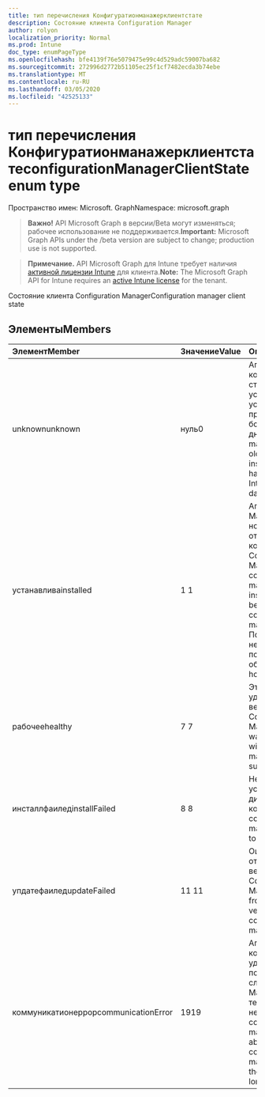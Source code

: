 ```yaml
---
title: тип перечисления Конфигуратионманажерклиентстате
description: Состояние клиента Configuration Manager
author: rolyon
localization_priority: Normal
ms.prod: Intune
doc_type: enumPageType
ms.openlocfilehash: bfe4139f76e5079475e99c4d529adc59007ba682
ms.sourcegitcommit: 272996d2772b51105ec25f1cf7482ecda3b74ebe
ms.translationtype: MT
ms.contentlocale: ru-RU
ms.lasthandoff: 03/05/2020
ms.locfileid: "42525133"
---
```

# <a name="configurationmanagerclientstate-enum-type"></a><span data-ttu-id="df050-103">тип перечисления Конфигуратионманажерклиентстате</span><span class="sxs-lookup"><span data-stu-id="df050-103">configurationManagerClientState enum type</span></span>

<span data-ttu-id="df050-104">Пространство имен: Microsoft. Graph</span><span class="sxs-lookup"><span data-stu-id="df050-104">Namespace: microsoft.graph</span></span>

> <span data-ttu-id="df050-105">**Важно!** API Microsoft Graph в версии/Beta могут изменяться; рабочее использование не поддерживается.</span><span class="sxs-lookup"><span data-stu-id="df050-105">**Important:** Microsoft Graph APIs under the /beta version are subject to change; production use is not supported.</span></span>

> <span data-ttu-id="df050-106">**Примечание.** API Microsoft Graph для Intune требует наличия [активной лицензии Intune](https://go.microsoft.com/fwlink/?linkid=839381) для клиента.</span><span class="sxs-lookup"><span data-stu-id="df050-106">**Note:** The Microsoft Graph API for Intune requires an [active Intune license](https://go.microsoft.com/fwlink/?linkid=839381) for the tenant.</span></span>

<span data-ttu-id="df050-107">Состояние клиента Configuration Manager</span><span class="sxs-lookup"><span data-stu-id="df050-107">Configuration manager client state</span></span>

## <a name="members"></a><span data-ttu-id="df050-108">Элементы</span><span class="sxs-lookup"><span data-stu-id="df050-108">Members</span></span>
|<span data-ttu-id="df050-109">Элемент</span><span class="sxs-lookup"><span data-stu-id="df050-109">Member</span></span>|<span data-ttu-id="df050-110">Значение</span><span class="sxs-lookup"><span data-stu-id="df050-110">Value</span></span>|<span data-ttu-id="df050-111">Описание</span><span class="sxs-lookup"><span data-stu-id="df050-111">Description</span></span>|
|:---|:---|:---|
|<span data-ttu-id="df050-112">unknown</span><span class="sxs-lookup"><span data-stu-id="df050-112">unknown</span></span>|<span data-ttu-id="df050-113">нуль</span><span class="sxs-lookup"><span data-stu-id="df050-113">0</span></span>|<span data-ttu-id="df050-114">Агент диспетчера конфигурации старше 1806 или не установлен, или это устройство не проверялось в Intune более 30 дней.</span><span class="sxs-lookup"><span data-stu-id="df050-114">Configuration manager agent is older than 1806 or not installed or this device has not checked into Intune for over 30 days.</span></span>|
|<span data-ttu-id="df050-115">устанавлива</span><span class="sxs-lookup"><span data-stu-id="df050-115">installed</span></span>|<span data-ttu-id="df050-116">1 </span><span class="sxs-lookup"><span data-stu-id="df050-116">1</span></span>|<span data-ttu-id="df050-117">Агент Configuration Manager установлен, но он еще не отображается в консоли Configuration Manager.</span><span class="sxs-lookup"><span data-stu-id="df050-117">The configuration manager agent is installed but may not be showing up in the configuration manager console yet.</span></span> <span data-ttu-id="df050-118">Подождите несколько часов, пока оно не будет обновлено.</span><span class="sxs-lookup"><span data-stu-id="df050-118">Wait a few hours for it to refresh.</span></span>|
|<span data-ttu-id="df050-119">рабочее</span><span class="sxs-lookup"><span data-stu-id="df050-119">healthy</span></span>|<span data-ttu-id="df050-120">7 </span><span class="sxs-lookup"><span data-stu-id="df050-120">7</span></span>|<span data-ttu-id="df050-121">Этому устройству удалось успешно вернуть службу Configuration Manager.</span><span class="sxs-lookup"><span data-stu-id="df050-121">This device was able to check in with the configuration manager service successfully.</span></span>|
|<span data-ttu-id="df050-122">инсталлфаилед</span><span class="sxs-lookup"><span data-stu-id="df050-122">installFailed</span></span>|<span data-ttu-id="df050-123">8 </span><span class="sxs-lookup"><span data-stu-id="df050-123">8</span></span>|<span data-ttu-id="df050-124">Не удалось установить агент диспетчера конфигураций.</span><span class="sxs-lookup"><span data-stu-id="df050-124">The configuration manager agent failed to install.</span></span>|
|<span data-ttu-id="df050-125">упдатефаилед</span><span class="sxs-lookup"><span data-stu-id="df050-125">updateFailed</span></span>|<span data-ttu-id="df050-126">11 </span><span class="sxs-lookup"><span data-stu-id="df050-126">11</span></span>|<span data-ttu-id="df050-127">Ошибка обновления от версии x до версии y агента Configuration Manager.</span><span class="sxs-lookup"><span data-stu-id="df050-127">The update from version x to version y of the configuration manager agent failed.</span></span> |
|<span data-ttu-id="df050-128">коммуникатионеррор</span><span class="sxs-lookup"><span data-stu-id="df050-128">communicationError</span></span>|<span data-ttu-id="df050-129">19</span><span class="sxs-lookup"><span data-stu-id="df050-129">19</span></span>|<span data-ttu-id="df050-130">Агенту диспетчера конфигураций удалось подключиться к службе Configuration Manager ранее, но теперь она больше не может.</span><span class="sxs-lookup"><span data-stu-id="df050-130">The configuration manager agent was able to reach the configuration manager service in the past but is now no longer able to.</span></span> |



